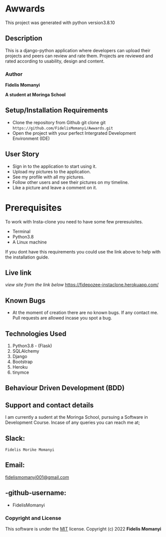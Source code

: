 # Awwards
This project was generated with python version3.8.10

## Description
 
This is a django-python application where developers can upload their projects and peers can review and rate them. Projects are reviewed and rated according to usability, design and content.

### Author

**Fidelis Momanyi**

**A student at Moringa School**

## Setup/Installation Requirements

* Clone the repository from Github
git clone git ```https://github.com/FidelisMomanyi/Awwards.git```
* Open the project with your perfect Intergrated Development Environment (IDE)

## User Story

- Sign in to the application to start using it.
- Upload my pictures to the application.
- See my profile with all my pictures.
- Follow other users and see their pictures on my timeline.
- Like a picture and leave a comment on it.

# Prerequisites

To work with Insta-clone you need to have some few preresuisites.
- Terminal
- Python3.8
- A Linux machine

If you dont have this requirements you could use the link above to help with the installation guide.

## Live link

*view site from the link below* 
https://fidepozee-instaclone.herokuapp.com/

## Known Bugs

* At the moment of creation there are no known bugs. If any contact me. Pull requests are allowed incase you spot a bug.

## Technologies Used

1. Python3.8 - (Flask)
2. SQLAlchemy
3. Django
4. Bootstrap
5. Heroku
6. tinymce

## Behaviour Driven Development (BDD)
## Support and contact details
I am currently a sudent at the Moringa School, pursuing a Software in Development Course.
Incase of any queries you can reach me at;
## Slack: 
```
Fidelis Morike Momanyi
```
## Email:

[fidelismomanyi001@gmail.com]()

## -github-username:

* FidelisMomanyi

### Copyright and License

This software is under the [MIT](License) license. Copyright (c) 2022 **Fidelis Momanyi**
